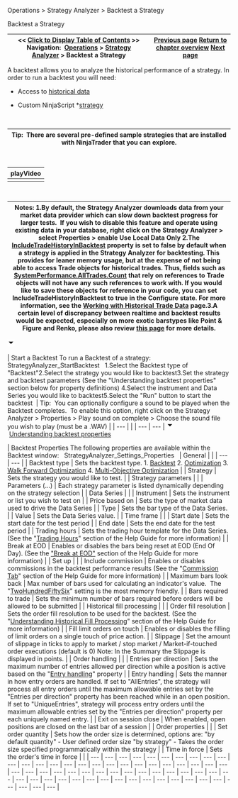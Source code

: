 ﻿
Operations \> Strategy Analyzer \> Backtest a Strategy

Backtest a Strategy

| \<\< [Click to Display Table of Contents](backtest_a_strategy.md) \>\> **Navigation:**     [Operations](operations.md) \> [Strategy Analyzer](strategy_analyzer.md) \> Backtest a Strategy | [Previous page](strategy_analyzer_layout.md) [Return to chapter overview](strategy_analyzer.md) [Next page](optimize_a_strategy.md) |
| --- | --- |
A backtest allows you to analyze the historical performance of a strategy. In order to run a backtest you will need:
 
- Access to [historical data](data_by_provider.md)

- Custom NinjaScript \*[strategy](strategy.md) 

 

| Tip:  There are several pre\-defined sample strategies that are installed with NinjaTrader that you can explore. |
| --- |
 

| playVideo |
| --- |
|  |
 

| Notes:  1\.By default, the Strategy Analyzer downloads data from your market data provider which can slow down backtest progress for larger tests.  If you wish to disable this feature and operate using existing data in your database, right click on the Strategy Analyzer \> select Properties \> enable Use Local Data Only 2\.The [IncludeTradeHistoryInBacktest](includetradehistoryinbacktest.md) property is set to false by default when a strategy is applied in the Strategy Analyzer for backtesting. This provides for leaner memory usage, but at the expense of not being able to access Trade objects for historical trades. Thus, fields such as [SystemPerformance.AllTrades.Count](alltrades.md) that rely on references to Trade objects will not have any such references to work with. If you would like to save these objects for reference in your code, you can set IncludeTradeHistoryInBacktest to true in the Configure state. For more information, see the [Working with Historical Trade Data](strategyanalyzer_properties_2.md) page.3\.A certain level of discrepancy between realtime and backtest results would be expected, especially on more exotic barstypes like Point \& Figure and Renko, please also review [this page](discrepancies_real-time_vs_bac.md) for more details. |
| --- |
![tog_minus](tog_minus.gif)

| Start a Backtest To run a Backtest of a strategy:   StrategyAnalyzer_StartBacktest   1\.Select the Backtest type of "Backtest"2\.Select the strategy you would like to backtest3\.Set the strategy and backtest parameters (See the "Understanding backtest properties" section below for property definitions) 4\.Select the instrument and Data Series you would like to backtest5\.Select the "Run" button to start the backtest    | Tip:  You can optionally configure a sound to be played when the Backtest completes.  To enable this option, right click on the Strategy Analyzer \> Properties \> Play sound on complete \> Choose the sound file you wish to play (must be a .WAV) | | --- | |
| --- | --- |
![tog_minus](tog_minus.gif)        [Understanding backtest properties](javascript:HMToggle('toggle','UnderstandingBacktestProperties','UnderstandingBacktestProperties_ICON'))

| Backtest Properties The following properties are available within the Backtest window:   StrategyAnalyzer_Settings_Properties     | General |  | | --- | --- | | Backtest type | Sets the backtest type. 1\. [Backtest](backtest_a_strategy.md) 2\. [Optimization](optimize_a_strategy.md) 3\. [Walk Forward Optimization](walk_forward_optimize_a_strate.md) 4\. [Multi\-Objective Optimization](multi-objective_optimization.md) | | Strategy | Sets the strategy you would like to test. | | Strategy parameters |  | | Parameters (...) | Each strategy parameter is listed dynamically depending on the strategy selection | | Data Series |  | | Instrument | Sets the instrument or list you wish to test on | | Price based on | Sets the type of market data used to drive the Data Series | | Type | Sets the bar type of the Data Series. | | Value | Sets the Data Series value. | | Time frame |  | | Start date | Sets the start date for the test period | | End date | Sets the end date for the test period | | Trading hours | Sets the trading hour template for the Data Series. (See the "[Trading Hours](trading_hours.md)" section of the Help Guide for more information) | | Break at EOD | Enables or disables the bars being reset at EOD (End Of Day). (See the ["Break at EOD"](break_at_eod.md) section of the Help Guide for more information) | | Set up |  | | Include commission | Enables or disables commissions in the backtest performance results (See the "[Commission Tab](understanding_commissions.md)" section of the Help Guide for more information) | | Maximum bars look back | Max number of bars used for calculating an indicator's value.  The "[TwoHundredFiftySix](maximumbarslookback.md)" setting is the most memory friendly. | | Bars required to trade | Sets the minimum number of bars required before orders will be allowed to be submitted | | Historical fill processing |  | | Order fill resolution | Sets the order fill resolution to be used for the backtest. (See the "[Understanding Historical Fill Processing](understanding_historical_fill_.md)" section of the Help Guide for more information) | | Fill limit orders on touch | Enables or disables the filling of limit orders on a single touch of price action. | | Slippage | Set the amount of slippage in ticks to apply to market / stop market / Market\-if\-touched order executions (default is 0\) Note: In the Summary the Slippage is displayed in points. | | Order handling |  | | Entries per direction | Sets the maximum number of entries allowed per direction while a position is active based on the "[Entry handling](entryhandling.md)" property | | Entry handling | Sets the manner in how entry orders are handled. If set to "AllEntries", the strategy will process all entry orders until the maximum allowable entries set by the "Entries per direction" property has been reached while in an open position. If set to "UniqueEntries", strategy will process entry orders until the maximum allowable entries set by the "Entries per direction" property per each uniquely named entry. | | Exit on session close | When enabled, open positions are closed on the last bar of a session | | Order properties |  | | Set order quantity | Sets how the order size is determined, options are: "by default quantity" \- User defined order size "by strategy" \- Takes the order size specified programmatically within the strategy | | Time in force | Sets the order's time in force | |
| --- | --- | --- | --- | --- | --- | --- | --- | --- | --- | --- | --- | --- | --- | --- | --- | --- | --- | --- | --- | --- | --- | --- | --- | --- | --- | --- | --- | --- | --- | --- | --- | --- | --- | --- | --- | --- | --- | --- | --- | --- | --- | --- | --- | --- | --- | --- | --- | --- | --- | --- | --- | --- | --- | --- | --- | --- | --- | --- | --- | --- |

